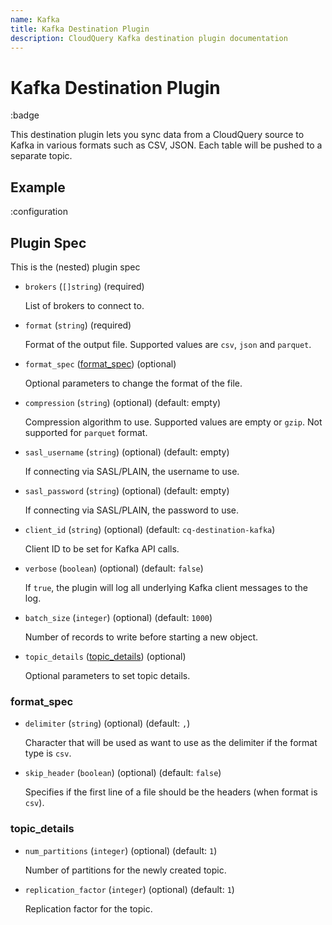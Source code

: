 ```yaml
---
name: Kafka
title: Kafka Destination Plugin
description: CloudQuery Kafka destination plugin documentation
---
```

# Kafka Destination Plugin

:badge

This destination plugin lets you sync data from a CloudQuery source to Kafka in various formats such as CSV, JSON. Each table will be pushed to a separate topic.

## Example

:configuration

## Plugin Spec

This is the (nested) plugin spec

- `brokers` (`[]string`) (required)

  List of brokers to connect to.

- `format` (`string`) (required)

  Format of the output file. Supported values are `csv`, `json` and `parquet`.

- `format_spec` ([format_spec](#format_spec)) (optional)

  Optional parameters to change the format of the file.

- `compression` (`string`) (optional) (default: empty)

  Compression algorithm to use. Supported values are empty or `gzip`. Not supported for `parquet` format.

- `sasl_username` (`string`) (optional) (default: empty)

  If connecting via SASL/PLAIN, the username to use.

- `sasl_password` (`string`) (optional) (default: empty)

  If connecting via SASL/PLAIN, the password to use.

- `client_id` (`string`) (optional) (default: `cq-destination-kafka`)

  Client ID to be set for Kafka API calls.

- `verbose` (`boolean`) (optional) (default: `false`)

  If `true`, the plugin will log all underlying Kafka client messages to the log.

- `batch_size` (`integer`) (optional) (default: `1000`)

  Number of records to write before starting a new object.

- `topic_details` ([topic_details](#topic_details)) (optional)

  Optional parameters to set topic details.


### format_spec

- `delimiter` (`string`) (optional) (default: `,`)

  Character that will be used as want to use as the delimiter if the format type is `csv`.

- `skip_header` (`boolean`) (optional) (default: `false`)

  Specifies if the first line of a file should be the headers (when format is `csv`).


### topic_details

- `num_partitions` (`integer`) (optional) (default: `1`)

  Number of partitions for the newly created topic.

- `replication_factor` (`integer`) (optional) (default: `1`)

  Replication factor for the topic.

